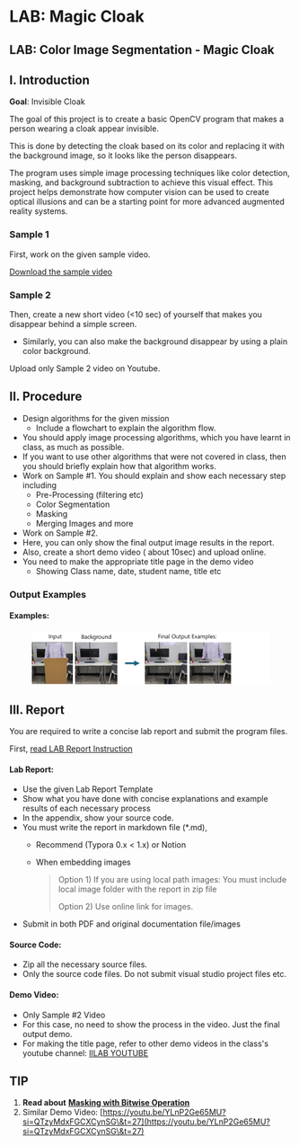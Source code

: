 # LAB: Magic Cloak

## LAB: Color Image Segmentation - Magic Cloak

## I. Introduction

**Goal**: Invisible Cloak

The goal of this project is to create a basic OpenCV program that makes a person wearing a cloak appear invisible.

This is done by detecting the cloak based on its color and replacing it with the background image, so it looks like the person disappears.

The program uses simple image processing techniques like color detection, masking, and background subtraction to achieve this visual effect. This project helps demonstrate how computer vision can be used to create optical illusions and can be a starting point for more advanced augmented reality systems.

### Sample 1

First, work on the given sample video.

[Download the sample video](https://github.com/ykkimhgu/DLIP-src/blob/main/images/LAB_MagicCloak_Sample1.mp4)

### Sample 2

Then, create a new short video (<10 sec) of yourself that makes you disappear behind a simple screen.

* Similarly, you can also make the background disappear by using a plain color background.

Upload only Sample 2 video on Youtube.

## II. Procedure

* Design algorithms for the given mission
  * Include a flowchart to explain the algorithm flow.
* You should apply image processing algorithms, which you have learnt in class, as much as possible.
* If you want to use other algorithms that were not covered in class, then you should briefly explain how that algorithm works.
* Work on Sample #1. You should explain and show each necessary step including
  * Pre-Processing (filtering etc)
  * Color Segmentation
  * Masking
  * Merging Images and more
* Work on Sample #2.
* Here, you can only show the final output image results in the report.
* Also, create a short demo video ( about 10sec) and upload online.
* You need to make the appropriate title page in the demo video
  * Showing Class name, date, student name, title etc

### Output Examples

#### Examples:

<figure><img src="../../../.gitbook/assets/image (348).png" alt=""><figcaption></figcaption></figure>



## III. Report

You are required to write a concise lab report and submit the program files.

First, [read LAB Report Instruction](../lab-report-instruction.md)

#### Lab Report:

* Use the given Lab Report Template
* Show what you have done with concise explanations and example results of each necessary process
* In the appendix, show your source code.
* You must write the report in markdown file (\*.md),
  * Recommend (Typora 0.x < 1.x) or Notion
  *   When embedding images

      > Option 1) If you are using local path images: You must include local image folder with the report in zip file
      >
      > Option 2) Use online link for images.
* Submit in both PDF and original documentation file/images

#### Source Code:

* Zip all the necessary source files.
* Only the source code files. Do not submit visual studio project files etc.

#### Demo Video:

* Only Sample #2 Video
* For this case, no need to show the process in the video. Just the final output demo.
* For making the title page, refer to other demo videos in the class's youtube channel: [IILAB YOUTUBE](https://www.youtube.com/channel/UCbqlYFv4Ag01rmWbIfQUsHw)&#x20;



## TIP

1. **Read about** [**Masking with Bitwise Operation**](../../image-processing-notes/masking-with-bitwise-operation.md)
2. Similar Demo Video:  [https://youtu.be/YLnP2Ge65MU?si=QTzyMdxFGCXCynSG\&t=27](https://youtu.be/YLnP2Ge65MU?si=QTzyMdxFGCXCynSG\&t=27)

